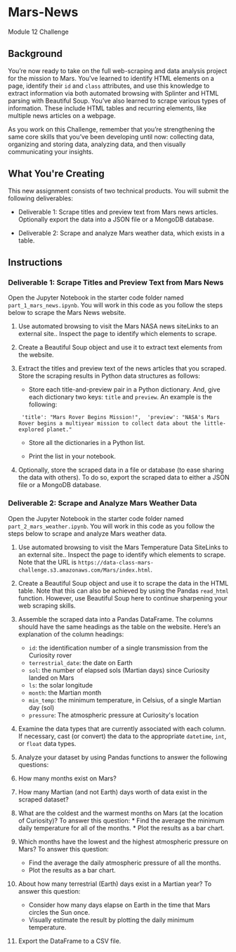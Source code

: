 # Mars-News
Module 12 Challenge

## Background
You’re now ready to take on the full web-scraping and data analysis project for the mission to Mars. You’ve learned to identify HTML elements on a page, identify their `id` and `class` attributes, and use this knowledge to extract information via both automated browsing with Splinter and HTML parsing with Beautiful Soup. You’ve also learned to scrape various types of information. These include HTML tables and recurring elements, like multiple news articles on a webpage.

As you work on this Challenge, remember that you’re strengthening the same core skills that you’ve been developing until now: collecting data, organizing and storing data, analyzing data, and then visually communicating your insights.

## What You're Creating
This new assignment consists of two technical products. You will submit the following deliverables:

* Deliverable 1: Scrape titles and preview text from Mars news articles. Optionally export the data into a JSON file or a MongoDB database.

* Deliverable 2: Scrape and analyze Mars weather data, which exists in a table.

## Instructions

### Deliverable 1: Scrape Titles and Preview Text from Mars News

Open the Jupyter Notebook in the starter code folder named `part_1_mars_news.ipynb`. You will work in this code as you follow the steps below to scrape the Mars News website.

1. Use automated browsing to visit the Mars NASA news siteLinks to an external site.. Inspect the page to identify which elements to scrape.

2. Create a Beautiful Soup object and use it to extract text elements from the website.

3. Extract the titles and preview text of the news articles that you scraped. Store the scraping results in Python data structures as follows:

      * Store each title-and-preview pair in a Python dictionary. And, give each dictionary two keys: `title` and `preview`. An example is the following:

    ` 'title': "Mars Rover Begins Mission!", 
      'preview': "NASA's Mars Rover begins a multiyear mission to collect data about the little-explored planet."`
      * Store all the dictionaries in a Python list.

      * Print the list in your notebook.

4. Optionally, store the scraped data in a file or database (to ease sharing the data with others). To do so, export the scraped data to either a JSON file or a MongoDB database.

### Deliverable 2: Scrape and Analyze Mars Weather Data

Open the Jupyter Notebook in the starter code folder named `part_2_mars_weather.ipynb`. You will work in this code as you follow the steps below to scrape and analyze Mars weather data.

1. Use automated browsing to visit the Mars Temperature Data SiteLinks to an external site.. Inspect the page to identify which elements to scrape. Note that the URL is `https://data-class-mars-challenge.s3.amazonaws.com/Mars/index.html`.

2. Create a Beautiful Soup object and use it to scrape the data in the HTML table. Note that this can also be achieved by using the Pandas `read_html` function. However, use Beautiful Soup here to continue sharpening your web scraping skills.

3. Assemble the scraped data into a Pandas DataFrame. The columns should have the same headings as the table on the website. Here’s an explanation of the column headings:

     * `id`: the identification number of a single transmission from the Curiosity rover
     * `terrestrial_date`: the date on Earth
     * `sol`: the number of elapsed sols (Martian days) since Curiosity landed on Mars
     * `ls`: the solar longitude
     * `month`: the Martian month
     * `min_temp`: the minimum temperature, in Celsius, of a single Martian day (sol)
     * `pressure`: The atmospheric pressure at Curiosity's location

4. Examine the data types that are currently associated with each column. If necessary, cast (or convert) the data to the appropriate `datetime`, `int`, or `float` data types.

5. Analyze your dataset by using Pandas functions to answer the following questions:

  1. How many months exist on Mars?
  2. How many Martian (and not Earth) days worth of data exist in the scraped dataset?
  3. What are the coldest and the warmest months on Mars (at the location of Curiosity)? To answer this question:
    * Find the average the minimum daily temperature for all of the months.
    * Plot the results as a bar chart.
4. Which months have the lowest and the highest atmospheric pressure on Mars? To answer this question:
    * Find the average the daily atmospheric pressure of all the months.
    * Plot the results as a bar chart.
5. About how many terrestrial (Earth) days exist in a Martian year? To answer this question:
    * Consider how many days elapse on Earth in the time that Mars circles the Sun once.
    * Visually estimate the result by plotting the daily minimum temperature.
6. Export the DataFrame to a CSV file.


